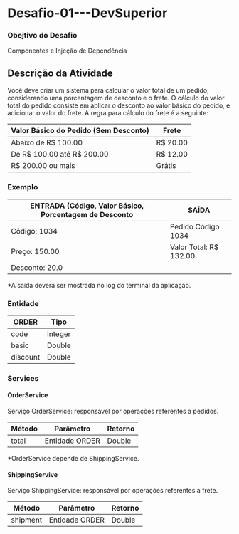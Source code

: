 # Desafio-01---DevSuperior

### Obejtivo do Desafio
Componentes e Injeção de Dependência

## Descrição da Atividade
Você deve criar um sistema para calcular o valor total de um pedido, considerando uma porcentagem de desconto e o frete. O cálculo do valor total do pedido consiste em aplicar o desconto ao valor básico do pedido, e adicionar o valor do frete. 
A regra para cálculo do frete é a seguinte:

| Valor Básico do Pedido (Sem Desconto) | Frete    |
| ----------------------------------    | -------- |
| Abaixo de R$ 100.00                   | R$ 20.00 |
| De R$ 100.00 até R$ 200.00            | R$ 12.00 |
| R$ 200.00 ou mais                     |  Grátis  |

### Exemplo

| ENTRADA (Código, Valor Básico, Porcentagem de Desconto | SAÍDA                  |
| ------------------------------------------------------ | ---------------------- |
| Código: 1034                                           | Pedido Código 1034     |
| Preço: 150.00                                          | Valor Total: R$ 132.00 |
| Desconto: 20.0                                         

*A saída deverá ser mostrada no log do terminal da aplicação.

### Entidade 

| ORDER    | Tipo    |
| -------- | ------- |
| code     | Integer |
| basic    | Double  |
| discount | Double  |

### Services

#### OrderService
Serviço OrderService: responsável por operações referentes a pedidos.

| Método | Parâmetro           | Retorno |
| ------ | ------------------- | ------- |
| total  | Entidade ORDER      | Double  |

*OrderService depende de ShippingService.

#### ShippingServive
Serviço ShippingService: responsável por operações referentes a frete.

| Método    | Parâmetro           | Retorno |
| --------- | ------------------- | ------- |
| shipment  | Entidade ORDER      | Double  |
